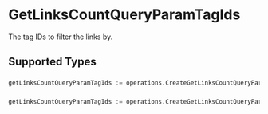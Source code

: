 # GetLinksCountQueryParamTagIds

The tag IDs to filter the links by.


## Supported Types

### 

```go
getLinksCountQueryParamTagIds := operations.CreateGetLinksCountQueryParamTagIdsStr(string{/* values here */})
```

### 

```go
getLinksCountQueryParamTagIds := operations.CreateGetLinksCountQueryParamTagIdsArrayOfStr([]string{/* values here */})
```

